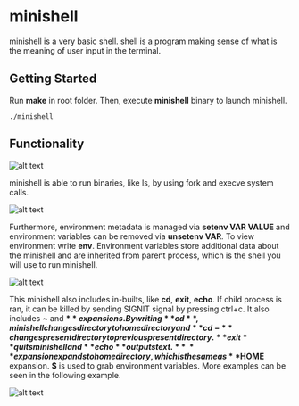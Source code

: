 # minishell
minishell is a very basic shell. shell is a program making sense of what is the meaning of user input in the terminal.

## Getting Started
Run **make** in root folder. Then, execute **minishell** binary to launch minishell.
```
./minishell
```

## Functionality
![alt text](https://i.imgur.com/c2JiXol.png)

minishell is able to run binaries, like ls, by using fork and execve system calls.

![alt text](https://i.imgur.com/68JtxhI.png)

Furthermore, environment metadata is managed via **setenv VAR VALUE** and environment variables can be removed via **unsetenv VAR**. To view environment write **env**. Environment variables store additional data about the minishell and are inherited from parent process, which is the shell you will use to run minishell.

![alt text](https://i.imgur.com/zpFfrzI.png)

This minishell also includes in-builts, like **cd**, **exit**, **echo**. If child process is ran, it can be killed by sending SIGNIT signal by pressing ctrl+c. It also includes **~** and **$** expansions. By writing **cd**, minishell changes directory to home directory and **cd -** changes present directory to previous present directory. **exit** quits minishell and **echo** outputs text. **~** expansion expands to home directory, which is the same as **$HOME** expansion. **$** is used to grab environment variables. More examples can be seen in the following example.

![alt text](https://i.imgur.com/NFcUtNm.png)
